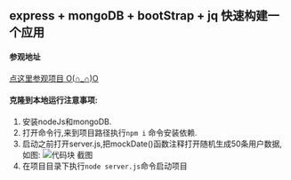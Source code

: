 ## express + mongoDB + bootStrap + jq 快速构建一个应用

#### 参观地址 
[点这里参观项目 O(∩_∩)O](http://xiaoxuancome.cn:8000)

#### 克隆到本地运行注意事项:
1. 安装nodeJs和mongoDB.
2. 打开命令行,来到项目路径执行`npm i` 命令安装依赖.
3. 启动之前打开server.js,把mockDate()函数注释打开随机生成50条用户数据,如图:
![代码块 截图](http://chuantu.xyz/t6/702/1562985803x1033347913.png)
4. 在项目目录下执行`node server.js`命令启动项目


